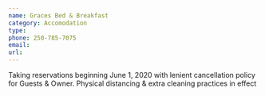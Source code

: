 ```yaml
---
name: Graces Bed & Breakfast
category: Accomodation
type: 
phone: 250-785-7075
email: 
url: 
---
```


Taking reservations beginning June 1, 2020 with lenient cancellation policy for Guests & Owner. Physical distancing & extra cleaning practices in effect